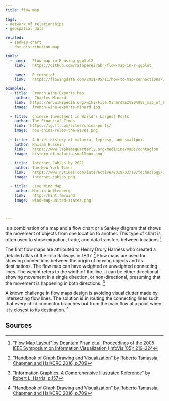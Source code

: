 ```yaml
---
title: flow map
  
tags:
- network of relationships
- geospatial data

related:
  - sankey-chart
  - dot-distribution-map

tools:
  - name:   Flow map in R using ggplot2
    link:   https://github.com/rafapereirabr/flow-map-in-r-ggplot

  - name:   R tutorial
    link:   https://flowingdata.com/2011/05/11/how-to-map-connections-with-great-circles/

examples:
  - title:  French Wine Exports Map
    author:  Charles Minard
    link:  https://en.wikipedia.org/wiki/File:Minard%E2%80%99s_map_of_French_wine_exports_for_1864.jpg
    image:  french-wine-exports-minard.jpg
    
  - title:  Chinese Investment in World's Largest Ports
    author: The Financial Times
    link:  https://ig.ft.com/sites/china-ports/
    image:  how-china-rules-the-waves.png

  - title:  A brief history of malaria, leprosy, and smallpox.
    author: Haisam Hussein
    link:   https://www.laphamsquarterly.org/medicine/maps/contagion
    image:  history-of-malaria-smallpox.png
  
  - title:  Internet Cables by 2021
    author: The New York Times
    link:   https://www.nytimes.com/interactive/2019/03/10/technology/internet-cables-oceans.html?mtrref=flowingdata.com
    image:  internet-cables.png

  - title:  Live Wind Map
    author: Martin Wettenberg
    link:   http://hint.fm/wind
    image:  wind-map-united-states.png
    


---
```


is a combination of a map and a flow chart or a Sankey diagram that shows the movement of objects from one location to another. This type of chart is often used to show migration, trade, and data transfers between locations.[^phan]

<!--more-->
The first flow maps are attributed to Henry Drury Harness who created a detailed atlas of the irish Railways in 1837. [^tamassia]
Flow maps are used for showing connections between the origin of moving objects and its destinations. The flow map can have weighted or unweighted connecting lines. The weight refers to the width of the line. It can be either directional showing movement in a single direction, or non-directional, presuming that the movement is happening in both directions. [^harris]

A known challenge in flow maps design is avoiding visual clutter made by intersecting flow lines. The solution is in routing the connecting lines such that every child connector branches out from the main flow at a point when it is closest to its destination. [^tamassia]

## Sources
[^phan]: ["Flow Map Layout" by Doantam Phan et.al. Proceedings of the 2005 IEEE Symposium on Information Visualization (InfoVis '05): 219–224](http://graphics.stanford.edu/papers/flow_map_layout/flow_map_layout.pdf)
[^harris]: ["Information Graphics: A Comprehensive Illustrated Reference" by Robert L. Harris, p.157](https://books.google.fr/books?id=LT1RXREvkGIC)
[^tamassia]: ["Handbook of Graph Drawing and Visualization" by Roberto Tamassia, Chapman and Hall/CRC 2016, p.709](https://books.google.fr/books?id=lQBrAAAAQBAJ)

